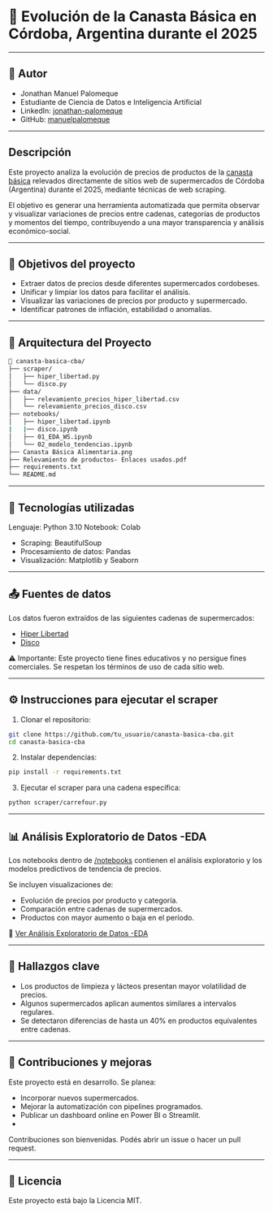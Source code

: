 # 🛒 Evolución de la Canasta Básica en Córdoba, Argentina durante el 2025
---

## 🧑 Autor
* Jonathan Manuel Palomeque
* Estudiante de Ciencia de Datos e Inteligencia Artificial
* LinkedIn: [jonathan-palomeque](https://www.linkedin.com/in/jonathan-palomeque/)
* GitHub: [manuelpalomeque](https://github.com/manuelpalomeque)
---

## Descripción

Este proyecto analiza la evolución de precios de productos de la [canasta básica](https://www.indec.gob.ar/ftp/cuadros/sociedad/preguntas_frecuentes_cba_cbt.pdf) relevados directamente de sitios web de supermercados de Córdoba (Argentina) durante el 2025, mediante técnicas de web scraping.

El objetivo es generar una herramienta automatizada que permita observar y visualizar variaciones de precios entre cadenas, categorías de productos y momentos del tiempo, contribuyendo a una mayor transparencia y análisis económico-social.

---

## 📌 Objetivos del proyecto

- Extraer datos de precios desde diferentes supermercados cordobeses.
- Unificar y limpiar los datos para facilitar el análisis.
- Visualizar las variaciones de precios por producto y supermercado.
- Identificar patrones de inflación, estabilidad o anomalías.

---

## 🧱 Arquitectura del Proyecto

```bash
📁 canasta-basica-cba/
├── scraper/
│   ├── hiper_libertad.py
│   └── disco.py
├── data/
│   ├── relevamiento_precios_hiper_libertad.csv
│   └── relevamiento_precios_disco.csv
├── notebooks/
│   ├── hiper_libertad.ipynb
|   |── disco.ipynb 
│   ├── 01_EDA_WS.ipynb
│   └── 02_modelo_tendencias.ipynb
├── Canasta Básica Alimentaria.png
├── Relevamiento de productos- Enlaces usados.pdf
├── requirements.txt
└── README.md
```

---

## 🧰 Tecnologías utilizadas
Lenguaje: Python 3.10
Notebook: Colab

* Scraping: BeautifulSoup
* Procesamiento de datos: Pandas
* Visualización: Matplotlib  y Seaborn

---

## 📤 Fuentes de datos
Los datos fueron extraídos de las siguientes cadenas de supermercados:

* [Hiper Libertad](https://www.hiperlibertad.com.ar/)
* [Disco](https://www.disco.com.ar/)

⚠️ Importante: Este proyecto tiene fines educativos y no persigue fines comerciales. Se respetan los términos de uso de cada sitio web.

---

## ⚙️ Instrucciones para ejecutar el scraper
1. Clonar el repositorio:

``` bash
git clone https://github.com/tu_usuario/canasta-basica-cba.git
cd canasta-basica-cba
```
2. Instalar dependencias:

``` bash
pip install -r requirements.txt
```
3. Ejecutar el scraper para una cadena específica:

``` bash
python scraper/carrefour.py
```

---

## 📊 Análisis Exploratorio de Datos -EDA
Los notebooks dentro de [/notebooks](https://github.com/manuelpalomeque/Web-Scraper-canasta-basica/tree/main/notebooks) contienen el análisis exploratorio y los modelos predictivos de tendencia de precios.

Se incluyen visualizaciones de:
* Evolución de precios por producto y categoría.
* Comparación entre cadenas de supermercados.
* Productos con mayor aumento o baja en el período.

📁 [Ver Análisis Exploratorio de Datos -EDA](https://github.com/manuelpalomeque/Web-Scraper-canasta-basica/blob/main/notebooks/01_EDA_WS.ipynb)

---

## 🧠 Hallazgos clave
* Los productos de limpieza y lácteos presentan mayor volatilidad de precios.
* Algunos supermercados aplican aumentos similares a intervalos regulares.
* Se detectaron diferencias de hasta un 40% en productos equivalentes entre cadenas.

---

## 📝 Contribuciones y mejoras
Este proyecto está en desarrollo. Se planea:

* Incorporar nuevos supermercados.
* Mejorar la automatización con pipelines programados.
* Publicar un dashboard online en Power BI o Streamlit.
* 
Contribuciones son bienvenidas. Podés abrir un issue o hacer un pull request.

---

## 📄 Licencia
Este proyecto está bajo la Licencia MIT.
